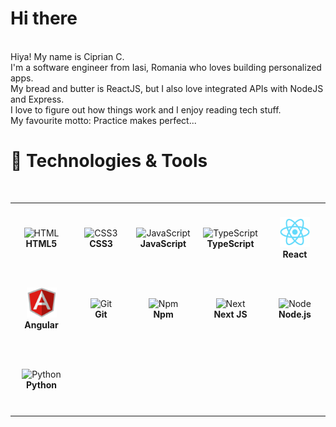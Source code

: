 
<!--
**cipriancozma/CiprianCozma** is a ✨ _special_ ✨ repository because its `README.md` (this file) appears on your GitHub profile.

Here are some ideas to get you started:

- 🔭 I’m currently working on ...
- 🌱 I’m currently learning ...
- 👯 I’m looking to collaborate on ...
- 🤔 I’m looking for help with ...
- 💬 Ask me about ...
- 📫 How to reach me: ...
- 😄 Pronouns: ...
- ⚡ Fun fact: ...
-->

 # Hi there [](https://user-images.githubusercontent.com/18350557/176309783-0785949b-9127-417c-8b55-ab5a4333674e.gif)

</br>
<div>
    Hiya! My name is Ciprian C. </br>
    I'm a software engineer from Iasi, Romania who loves building personalized apps. </br>
    My bread and butter is ReactJS, but I also love integrated APIs with NodeJS and Express. </br>
    I love to figure out how things work and I enjoy reading tech stuff. </br>
    My favourite motto: Practice makes perfect...
</div>

# 🔧 Technologies & Tools
</br>
<table>
  <tr>
  <td align="center" height="108" width="108">
      <img
        src="https://cdn.jsdelivr.net/gh/devicons/devicon/icons/html5/html5-plain.svg"
        width="48"
        height="48"
        alt="HTML"
      />
      <br /><strong>HTML5</strong>
    </td>
     <td align="center" height="108" width="108">
      <img
        src="https://cdn.jsdelivr.net/gh/devicons/devicon/icons/css3/css3-plain.svg"
        width="48"
        height="48"
        alt="CSS3"
      />
      <br /><strong>CSS3</strong>
    </td>
     <td align="center" height="108" width="108">
      <img
        src="https://cdn.jsdelivr.net/gh/devicons/devicon/icons/javascript/javascript-plain.svg"
        width="48"
        height="48"
        alt="JavaScript"
      />
      <br /><strong>JavaScript</strong>
    </td>
     <td align="center" height="108" width="108">
      <img
        src="https://cdn.jsdelivr.net/gh/devicons/devicon/icons/typescript/typescript-plain.svg"
        width="48"
        height="48"
        alt="TypeScript"
      />
      <br /><strong>TypeScript</strong>
    </td>
  <td align="center" height="108" width="108">
      <img
        src="https://github.com/devicons/devicon/blob/v2.15.1/icons/react/react-original.svg"
        width="48"
        height="48"
        alt="React"
      />
      <br /><strong>React</strong>
    </td>
   <tr>
     <td align="center" height="108" width="108">
      <img
        src="https://github.com/devicons/devicon/blob/v2.15.1/icons/angularjs/angularjs-original.svg"
        width="48"
        height="48"
        alt="Angular"
      />
      <br /><strong>Angular</strong>
    </td>
    <td align="center" height="108" width="108">
      <img
        src="https://cdn.jsdelivr.net/gh/devicons/devicon/icons/git/git-original.svg"
        width="48"
        height="48"
        alt="Git"
      />
      <br /><strong>Git</strong>
    </td>
    <td align="center" height="108" width="108">
      <img
        src="https://cdn.jsdelivr.net/gh/devicons/devicon/icons/npm/npm-original-wordmark.svg"
        width="48"
        height="48"
        alt="Npm"
      />
      <br /><strong>Npm</strong>
    </td>
       <td align="center" height="108" width="108">
      <img
        src="https://cdn.jsdelivr.net/gh/devicons/devicon/icons/nextjs/nextjs-original-wordmark.svg"
        width="48"
        height="48"
        alt="Next"
      />
      <br /><strong>Next JS</strong>
    </td>
      </td>
       <td align="center" height="108" width="108">
      <img
        src="https://cdn.jsdelivr.net/gh/devicons/devicon/icons/nodejs/nodejs-original-wordmark.svg"
        width="48"
        height="48"
        alt="Node"
      />
      <br /><strong>Node.js</strong>
    </td>
</tr>
 <tr>
   <td align="center" height="108" width="108">
      <img
        src="https://cdn.jsdelivr.net/gh/devicons/devicon/icons/python/python-original-wordmark.svg"
        width="48"
        height="48"
        alt="Python"
      />
      <br /><strong>Python</strong>
    </td>
  </tr>

  </tr>
</table>
